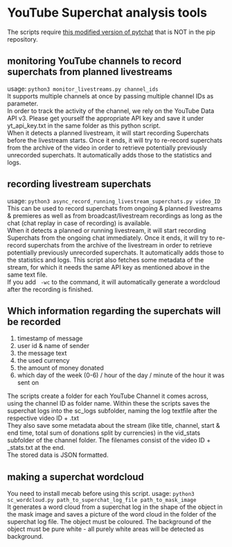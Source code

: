 # YouTube Superchat analysis tools
The scripts require [this modified version of pytchat](https://github.com/KaitoCross/pytchat) that is NOT in the pip repository.

## monitoring YouTube channels to record superchats from planned livestreams
usage: `python3 monitor_livestreams.py channel_ids`  
It supports multiple channels at once by passing multiple channel IDs as parameter.  
In order to track the activity of the channel, we rely on the YouTube Data API v3. Please get yourself the appropriate API key and save it under yt_api_key.txt in the same folder as this python script.  
When it detects a planned livestream, it will start recording Superchats before the livestream starts. Once it ends, it will try to re-record superchats from the archive of the video in order to retrieve potentially previously unrecorded superchats. It automatically adds those to the statistics and logs.

## recording livestream superchats
usage: `python3 async_record_running_livestream_superchats.py video_ID`  
This can be used to record superchats from ongoing & planned livestreams & premieres as well as from broadcast/livestream recordings as long as the chat (chat replay in case of recording) is available.  
When it detects a planned or running livestream, it will start recording Superchats from the ongoing chat immediately. Once it ends, it will try to re-record superchats from the archive of the livestream in order to retrieve potentially previously unrecorded superchats. It automatically adds those to the statistics and logs.
This script also fetches some metadata of the stream, for which it needs the same API key as mentioned above in the same text file.  
If you add ` -wc` to the command, it will automatically generate a wordcloud after the recording is finished.

## Which information regarding the superchats will be recorded
1. timestamp of message
2. user id & name of sender
3. the message text
4. the used currency
5. the amount of money donated
6. which day of the week (0-6) / hour of the day / minute of the hour it was sent on

The scripts create a folder for each YouTube Channel it comes across, using the channel ID as folder name. Within these the scripts saves the superchat logs into the sc_logs subfolder, naming the log textfile after the respective video ID + .txt  
They also save some metadata about the stream (like title, channel, start & end time, total sum of donations split by currencies) in the vid_stats subfolder of the channel folder. The filenames consist of the video ID + _stats.txt at the end.  
The stored data is JSON formatted.

## making a superchat wordcloud
You need to install mecab before using this script.
usage: `python3 sc_wordcloud.py path_to_superchat_log_file path_to_mask_image`  
It generates a word cloud from a superchat log in the shape of the object in the mask image and saves a picture of the word cloud in the folder of the superchat log file. The object must be coloured. The background of the object must be pure white - all purely white areas will be detected as background.  

